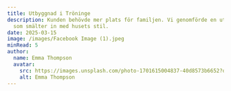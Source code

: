 ```yaml
---
title: Utbyggnad i Tröninge
description: Kunden behövde mer plats för familjen. Vi genomförde en utbyggnad
  som smälter in med husets stil.
date: 2025-03-15
image: /images/Facebook Image (1).jpeg
minRead: 5
author:
  name: Emma Thompson
  avatar:
    src: https://images.unsplash.com/photo-1701615004837-40d8573b6652?q=80&w=1480&auto=format&fit=crop&ixlib=rb-4.0.3&ixid=M3wxMjA3fDB8MHxwaG90by1wYWdlfHx8fGVufDB8fHx8fA%3D%3D
    alt: Emma Thompson
---
```

